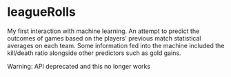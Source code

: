 # leagueRolls
My first interaction with machine learning. An attempt to predict the outcomes of games based on the players' previous match statistical averages on each team. Some information fed into the machine included the kill/death ratio alongside other predictors such as gold gains.

Warning: 
API deprecated and this no longer works


